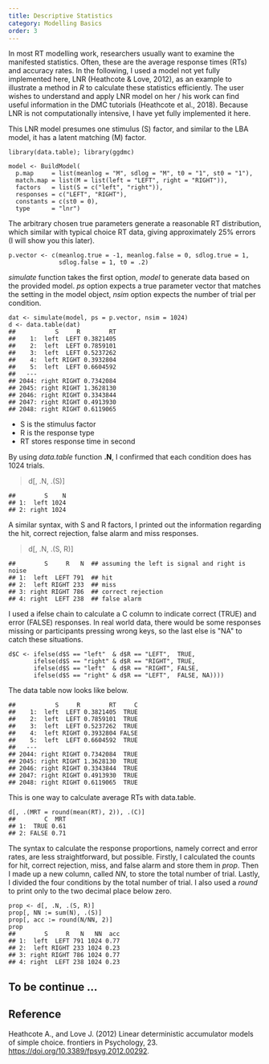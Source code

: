 ```yaml
---
title: Descriptive Statistics
category: Modelling Basics
order: 3
---
```


In most RT modelling work, researchers usually want to examine the manifested
statistics.  Often, these are the average response times (RTs) and accuracy rates.
In the following, I used a model not yet fully implemented here,
LNR (Heathcote & Love, 2012), as an example to illustrate a method in _R_ to
calculate these statistics efficiently. The user wishes to understand and
apply LNR model on her / his work can find useful information in the DMC tutorials
(Heathcote et al., 2018). Because LNR is not computationally intensive, I
have yet fully implemented it here.

This LNR model presumes one stimulus (S) factor, and similar to the LBA model, it
has a latent matching (M) factor.


```
library(data.table); library(ggdmc)

model <- BuildModel(
  p.map     = list(meanlog = "M", sdlog = "M", t0 = "1", st0 = "1"),
  match.map = list(M = list(left = "LEFT", right = "RIGHT")),
  factors   = list(S = c("left", "right")),
  responses = c("LEFT", "RIGHT"),
  constants = c(st0 = 0),
  type      = "lnr")
```


The arbitrary chosen true parameters generate a reasonable RT distribution,
which similar with typical choice RT data, giving approximately 25% errors
(I will show you this later).

```
p.vector <- c(meanlog.true = -1, meanlog.false = 0, sdlog.true = 1,
              sdlog.false = 1, t0 = .2)
```

_simulate_ function takes the first option, _model_ to generate data
based on the provided model. _ps_ option expects a true parameter vector that
matches the setting in the model object, _nsim_ option expects the number of
trial per condition.

```
dat <- simulate(model, ps = p.vector, nsim = 1024)
d <- data.table(dat)
##           S     R        RT
##    1:  left  LEFT 0.3821405
##    2:  left  LEFT 0.7859101
##    3:  left  LEFT 0.5237262
##    4:  left RIGHT 0.3932804
##    5:  left  LEFT 0.6604592
##   ---                      
## 2044: right RIGHT 0.7342084
## 2045: right RIGHT 1.3628130
## 2046: right RIGHT 0.3343844
## 2047: right RIGHT 0.4913930
## 2048: right RIGHT 0.6119065
```
- S is the stimulus factor
- R is the response type
- RT stores response time in second

By using  _data.table_ function **.N**, I confirmed that each condition
does has 1024 trials.

> d[, .N, .(S)]
```
##        S    N
## 1:  left 1024
## 2: right 1024
```

A similar syntax, with S and R factors, I printed out the information
regarding the hit, correct rejection, false alarm and miss responses.
> d[, .N, .(S, R)]
```
##        S     R   N  ## assuming the left is signal and right is noise
## 1:  left  LEFT 791  ## hit
## 2:  left RIGHT 233  ## miss
## 3: right RIGHT 786  ## correct rejection
## 4: right  LEFT 238  ## false alarm
```

I used a ifelse chain to calculate a C column to indicate correct (TRUE)
and error (FALSE) responses. In real world data, there would be some
responses missing or participants pressing wrong keys, so the last else
is "NA" to catch these situations.

```
d$C <- ifelse(d$S == "left"  & d$R == "LEFT",  TRUE,
       ifelse(d$S == "right" & d$R == "RIGHT", TRUE,
       ifelse(d$S == "left"  & d$R == "RIGHT", FALSE,
       ifelse(d$S == "right" & d$R == "LEFT",  FALSE, NA))))
```

The data table now looks like below.
```
##           S     R        RT     C
##    1:  left  LEFT 0.3821405  TRUE
##    2:  left  LEFT 0.7859101  TRUE
##    3:  left  LEFT 0.5237262  TRUE
##    4:  left RIGHT 0.3932804 FALSE
##    5:  left  LEFT 0.6604592  TRUE
##   ---                            
## 2044: right RIGHT 0.7342084  TRUE
## 2045: right RIGHT 1.3628130  TRUE
## 2046: right RIGHT 0.3343844  TRUE
## 2047: right RIGHT 0.4913930  TRUE
## 2048: right RIGHT 0.6119065  TRUE
```


This is one way to calculate average RTs with data.table.
```
d[, .(MRT = round(mean(RT), 2)), .(C)]
##        C  MRT
## 1:  TRUE 0.61
## 2: FALSE 0.71
```

The syntax to calculate the response proportions, namely correct and
error rates, are less straightforward, but possible. Firstly, I
calculated the counts for hit, correct rejection, miss, and false
alarm and store them in _prop_. Then I made up a new column, called _NN_, to store
the total number of trial. Lastly, I divided the four conditions by
the total number of trial. I also used a _round_ to print only to the
two decimal place below zero.

```
prop <- d[, .N, .(S, R)]
prop[, NN := sum(N), .(S)]
prop[, acc := round(N/NN, 2)]
prop
##        S     R   N   NN  acc
## 1:  left  LEFT 791 1024 0.77
## 2:  left RIGHT 233 1024 0.23
## 3: right RIGHT 786 1024 0.77
## 4: right  LEFT 238 1024 0.23
```

## To be continue ...

## Reference
Heathcote A., and Love J. (2012) Linear deterministic accumulator models of simple choice.
frontiers in Psychology, 23. https://doi.org/10.3389/fpsyg.2012.00292.
